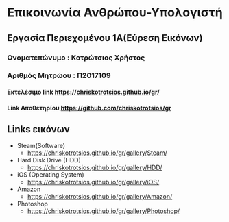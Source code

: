 # Επικοινωνία Ανθρώπου-Υπολογιστή
## Εργασία Περιεχομένου 1Α(Εύρεση Εικόνων)
### Ονοματεπώνυμο : Κοτρώτσιος Χρήστος 
### Αριθμός Μητρώου : Π2017109
#### Εκτελέσιμο link https://chriskotrotsios.github.io/gr/
#### Link Αποθετηρίου https://github.com/chriskotrotsios/gr

## Links εικόνων

- Steam(Software)
  - https://chriskotrotsios.github.io/gr/gallery/Steam/
- Hard Disk Drive (HDD)
  - https://chriskotrotsios.github.io/gr/gallery/HDD/
- iOS (Operating System)
  - https://chriskotrotsios.github.io/gr/gallery/iOS/
- Amazon
  - https://chriskotrotsios.github.io/gr/gallery/Amazon/
- Photoshop
  - https://chriskotrotsios.github.io/gr/gallery/Photoshop/
